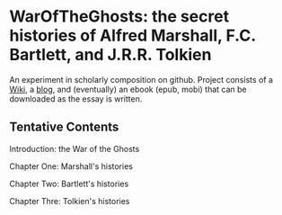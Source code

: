 # WarOfTheGhosts: the secret histories of Alfred Marshall, F.C. Bartlett, and J.R.R. Tolkien

An experiment in scholarly composition on github. Project consists of a [Wiki](https://github.com/uoou/WarOfTheGhosts/wiki), a [blog](http://uoou.github.io/WarOfTheGhosts), and (eventually) an ebook (epub, mobi) that can be downloaded as the essay is written.

## Tentative Contents

Introduction: the War of the Ghosts

Chapter One: Marshall's histories

Chapter Two: Bartlett's histories

Chapter Thre: Tolkien's histories

